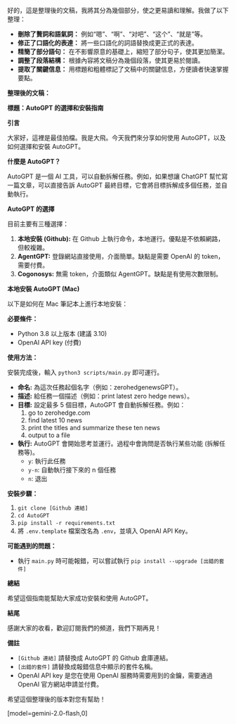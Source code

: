好的，這是整理後的文稿，我將其分為幾個部分，使之更易讀和理解。我做了以下整理：

*   **刪除了贅詞和語氣詞：** 例如“嗯”、“啊”、“对吧”、“这个”、“就是”等。
*   **修正了口語化的表達：** 將一些口語化的詞語替換成更正式的表達。
*   **精簡了部分語句：** 在不影響原意的基礎上，縮短了部分句子，使其更加簡潔。
*   **調整了段落結構：** 根據內容將文稿分為幾個段落，使其更易於閱讀。
*   **提取了關鍵信息：** 用標題和粗體標記了文稿中的關鍵信息，方便讀者快速掌握要點。

**整理後的文稿：**

**標題：AutoGPT 的選擇和安裝指南**

**引言**

大家好，這裡是最佳拍檔。我是大飛。今天我們來分享如何使用 AutoGPT，以及如何選擇和安裝 AutoGPT。

**什麼是 AutoGPT？**

AutoGPT 是一個 AI 工具，可以自動拆解任務。例如，如果想讓 ChatGPT 幫忙寫一篇文章，可以直接告訴 AutoGPT 最終目標，它會將目標拆解成多個任務，並自動執行。

**AutoGPT 的選擇**

目前主要有三種選擇：

1.  **本地安裝 (Github):** 在 Github 上執行命令，本地運行。優點是不依賴網路，但較複雜。
2.  **AgentGPT:** 登錄網站直接使用，介面簡單。缺點是需要 OpenAI 的 token，需要付費。
3.  **Cogonosys:** 無需 token，介面類似 AgentGPT。缺點是有使用次數限制。

**本地安裝 AutoGPT (Mac)**

以下是如何在 Mac 筆記本上進行本地安裝：

**必要條件：**

*   Python 3.8 以上版本 (建議 3.10)
*   OpenAI API key (付費)

**使用方法：**

安裝完成後，輸入 `python3 scripts/main.py` 即可運行。

*   **命名:** 為這次任務起個名字（例如：zerohedgenewsGPT）。
*   **描述:** 給任務一個描述（例如：print latest zero hedge news）。
*   **目標:** 設定最多 5 個目標，AutoGPT 會自動拆解任務。例如：
    1.  go to zerohedge.com
    2.  find latest 10 news
    3.  print the titles and summarize these ten news
    4.  output to a file
*   **執行:** AutoGPT 會開始思考並運行。過程中會詢問是否執行某些功能 (拆解任務等)。
    *   `y`: 執行此任務
    *   `y-n`: 自動執行接下來的 n 個任務
    *   `n`: 退出

**安裝步驟：**

1.  `git clone [Github 連結]`
2.  `cd AutoGPT`
3.  `pip install -r requirements.txt`
4.  將 `.env.template` 檔案改名為 `.env`，並填入 OpenAI API Key。

**可能遇到的問題：**

*   執行 `main.py` 時可能報錯，可以嘗試執行 `pip install --upgrade [出錯的套件]`

**總結**

希望這個指南能幫助大家成功安裝和使用 AutoGPT。

**結尾**

感謝大家的收看，歡迎訂閱我們的頻道，我們下期再見！

**備註**

*   `[Github 連結]` 請替換成 AutoGPT 的 Github 倉庫連結。
*   `[出錯的套件]` 請替換成報錯信息中顯示的套件名稱。
*   OpenAI API key 是您在使用 OpenAI 服務時需要用到的金鑰，需要通過 OpenAI 官方網站申請並付費。

希望這個整理後的版本對您有幫助！

[model=gemini-2.0-flash,0]
